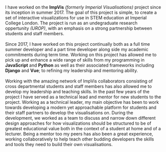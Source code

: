 I have worked on the **ImpVis** *(formerly Imperial Visualisations)* project since its inception in summer 2017. The goal of this project is simple, to create a set of interactive visualizations for use in STEM education at Imperial College London. The project is run as an undegraduate research oppertunity *(UROP)*, with an emphasis on a strong partnership between students and staff members.  
<br/>
Since 2017, I have worked on this project continually both as a full time summer developer and a part time developer along side my academic commitments during term time. Working on this project has allowed me to pick up and enhance a wide range of skills from my programming in **JavaScript** and **Python** as well as their associated frameworks including **Django** and **Vue**; to refining my leadership and mentoring ability.  
<br/>
Working with the amazing network of ImpVis collaborators consisting of cross departmental students and staff members has also allowed me to develop my leadership and teaching skills. In the past few years of the project I have served as a technical lead and mentor for new students to the project.  Working as a technical leader, my main objective has been to work towards developing a modern yet approachable platform for students and their staff partners to develop the visualisations on. During the development, we worked as a team to discuss and narrow down different design approaches for how visualizations should be structured to be of greatest educational value both in the context of a student at home and of a lecturer. Being a mentor too my peers has also been a great experience, working collaboratively to help teach other budding developers the skills and tools they need to build their own visualisations.